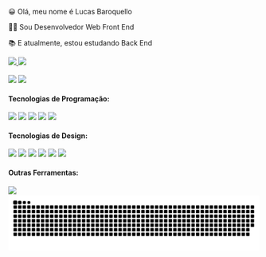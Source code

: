 <main>
  <section>
    <div>
      <p>😀 Olá, meu nome é Lucas Baroquello</p>
      <p>👨‍💻 Sou Desenvolvedor Web Front End</p>
      <p>📚 E atualmente, estou estudando Back End</p>
    </div>
  </section>
  <section>
    <div>
      <a href="https://www.linkedin.com/in/lucas-baroquello/">
        <img src="https://img.shields.io/badge/LinkedIn-0077B5?style=for-the-badge&logo=linkedin&logoColor=white" />
      </a>
      <a href="https://api.whatsapp.com/send/?phone=5511941139277">
        <img src="https://img.shields.io/badge/WhatsApp-25D366?style=for-the-badge&logo=whatsapp&logoColor=white" />
      </a>
    </div>
  </section>
  <br/>
  <section>
    <div>
      <img height="150px" src="https://github-readme-stats.vercel.app/api?username=lucascbb&show_icons=true&theme=transparent" />
      <img height="150px" src="https://github-readme-stats.vercel.app/api/top-langs/?username=lucascbb&layout=compact&langs_count=16&theme=transparent" />
    </div>
  </section>
  <section>
    <div>
      <h4>Tecnologias de Programação:</h6>
      <img src="https://img.shields.io/badge/JavaScript-F7DF1E?style=for-the-badge&logo=javascript&logoColor=black" />
      <img src="https://img.shields.io/badge/HTML5-E34F26?style=for-the-badge&logo=html5&logoColor=white" />
      <img src="https://img.shields.io/badge/CSS3-1572B6?style=for-the-badge&logo=css3&logoColor=white" />
      <img src="https://img.shields.io/badge/React-20232A?style=for-the-badge&logo=react&logoColor=61DAFB" />
      <img src="https://img.shields.io/badge/Jest-323330?style=for-the-badge&logo=Jest&logoColor=white" />
    </div>
    <div>
      <h4>Tecnologias de Design:</h6>
      <img src="https://img.shields.io/badge/Figma-F24E1E?style=for-the-badge&logo=figma&logoColor=white" />
      <img src="https://img.shields.io/badge/Adobe%20Photoshop-31A8FF?style=for-the-badge&logo=Adobe%20Photoshop&logoColor=black" />
      <img src="https://img.shields.io/badge/Adobe%20Illustrator-FF9A00?style=for-the-badge&logo=adobe%20illustrator&logoColor=white" />
      <img src="https://img.shields.io/badge/Adobe%20InDesign-FF3366?style=for-the-badge&logo=Adobe%20InDesign&logoColor=white" />
      <img src="https://img.shields.io/badge/Adobe%20Premiere%20Pro-9999FF?style=for-the-badge&logo=Adobe%20Premiere%20Pro&logoColor=white" />
      <img src="https://img.shields.io/badge/blender-%23F5792A.svg?style=for-the-badge&logo=blender&logoColor=white" />
    </div>
    <div>
      <h4>Outras Ferramentas:</h6>
      <img src="https://img.shields.io/badge/Trello-0052CC?style=for-the-badge&logo=trello&logoColor=white" />
    </div>
  </section>
  <section>
    <img src="https://github.com/lucascbb/lucascbb/blob/output/github-contribution-grid-snake.svg" alt="snake animation">
  </section>
</main>
